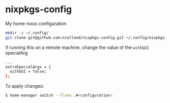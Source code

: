 # nixpkgs-config

My home nixos configuration

```bash
mkdir -p ~/.config/
git clone git@github.com:nrolland/nixpkgs-config.git ~/.config/nixpkgs
```

if running this on a remote machine, change the value of the `withGUI` specialArg
```bash
...
extraSpecialArgs = {
  withGUI = false;
};
```

To apply changes:
```bash
$ home-manager switch --flake .#<configuration>
```
